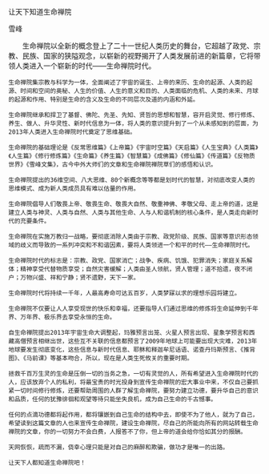 让天下知道生命禅院

雪峰


　　生命禅院以全新的概念登上了二十一世纪人类历史的舞台，它超越了政党、宗教、民族、国家的狭隘观念，以崭新的视野揭开了人类发展前进的新篇章，它将带领人类进入一个崭新的时代——生命禅院时代。

    生命禅院集宗教与科学为一体，全面阐述了宇宙的诞生、上帝的来历、生命的起源、人类的起源、时间和空间的奥秘、人生的价值、人生的意义和目的、人类面临的危机、人类的未来、月球的起源和作用、特别是生命的含义及生命的不同层次及道的内涵和外延。

    生命禅院继承和捍卫了基督、佛陀、先圣、先知、贤哲的思想和智慧，容开启灵觉、修行修炼、养生、做人、升华灵性、新时代信息为一体，将人类的意识提升到了一个从未感知到的层面，为2013年人类进入生命禅院时代奠定了思维基础。

    生命禅院的基础理论是《反常思维篇》《上帝篇》《宇宙时空篇》《天启篇》《人生宝典》《人类篇》《人生篇》《修行修炼篇》《生命篇》《养生篇》《智慧篇》《成佛篇》《修仙篇》《传道篇》《反物质世界》《雪峰文集》，古今中外大师们的文章和生命禅院禅院草们的感悟和认识。

    生命禅院提出的36维空间、八大思维、80个新概念等等都是划时代的智慧，对彻底改变人类的思维模式、成为新人类成员具有难以估量的作用。

    生命禅院倡导人们敬畏上帝、敬畏生命、敬畏大自然、敬重神佛、孝敬父母、走上帝的道，这是建立人类与神灵、人类与自然、人类与其他生命、人与人和谐机制的核心条件，是人类走向新时代的充要条件。

    生命禅院在实施万教归一战略，要彻底消除人类由于宗教、政党阶级、民族、国家等意识形态领域的歧义而导致的一系列冲突和不和谐因素，要将人类领进一个和平的时代——生命禅院时代。

    生命禅院时代的标志是：宗教、政党、国家消亡；战争、疾病、饥饿、犯罪消失；家庭关系解体；精神享受代替物质享受；自然灾害缓解；人类由圣人领航，贤人管理；道不拾遗，夜不闭户；万物兴盛、祥和宁静；贤不遗野，天下一家。

    生命禅院时代将持续一千年，人最高寿命可达五百岁，人类梦寐以求的理想乐园将建立。

    生命禅院不仅要让人人享受现世的快乐和幸福，还要指导人们通过思维的修炼将生命延伸到千年界、万年界、极乐界去享受永恒的生命。

    自生命禅院提出2013年宇宙生命大调整起，玛雅预言出笼、火星人预言出现、星象学预言和西藏高僧预言相继出世，这些互不关联的信息都预言了2009年地球上可能要出现大灾难，2013年地球要发生彻底变化，这些信息与新时代信息、耶稣和释迦牟尼话语、诺查丹玛斯预言、《推背图》、《马前课》等基本吻合，所以，现在是人类生死攸关的重要时期。

    拯救千百万生灵的生命是压倒一切的当务之急，一切有灵觉的人，所有希望进入生命禅院时代的人，应该放弃个人的私利，将最宝贵的时光投身到宣传生命禅院的宏大事业中来，不仅自己要抓紧一切时间修行修炼，还要帮助周围的人群了解生命禅院，要努力建立功德，要升华自己的意识和品质，任何的犹豫徘徊和观望等待只能坐失良机，成为自己生命的千古憾事。

    任何的点滴功德都将起作用，都将镶嵌到自己生命的结构中去，即使不为了他人，就为了自己，希望读到这篇文章的人也来宣传生命禅院，建设生命禅院，尽自己的所能向所有的网站转载生命禅院的文章，你的一切努力不会白费，人报答不了你，但上帝的道会给你恰如其分的报酬。

    天网恢恢，疏而不漏，侥幸心理只能是对自己的麻醉和欺骗，做功才是唯一的出路。

    让天下人都知道生命禅院吧！



